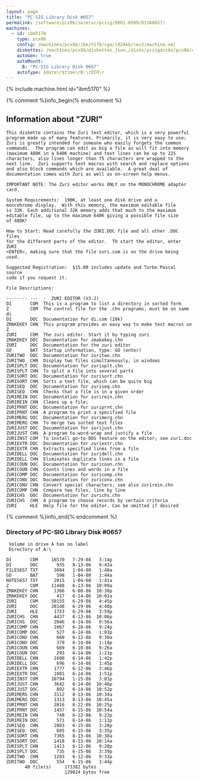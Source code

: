 ```yaml
---
layout: page
title: "PC-SIG Library Disk #657"
permalink: /software/pcx86/sw/misc/pcsig/0001-0999/DISK0657/
machines:
  - id: ibm5170
    type: pcx86
    config: /machines/pcx86/ibm/5170/cga/1024kb/rev3/machine.xml
    diskettes: /machines/pcx86/diskettes.json,/disks/pcsigdisks/pcx86/diskettes.json
    autoGen: true
    autoMount:
      B: "PC-SIG Library Disk 0657"
    autoType: $date\r$time\rB:\rDIR\r
---
```


{% include machine.html id="ibm5170" %}

{% comment %}info_begin{% endcomment %}

## Information about "ZURI"

    This diskette contains the Zuri text editor, which is a very powerful
    program made up of many features. Primarily, it is very easy to use;
    Zuri is greatly intended for someone who easily forgets the common
    commands.  The program can edit as big a file as will fit into memory
    (maximum 480K in a 640K machine) and text lines can be up to 225
    characters, also lines longer than 75 characters are wrapped to the
    next line.  Zuri supports text macros with search and replace options
    and also block commands which are available.  A great deal of
    documentation comes with Zuri as well as on-screen help menus.
    
    IMPORTANT NOTE: The Zuri editor works ONLY on the MONOCHROME adapter
    card.
    
    System Requirements:  190K, at least one disk drive and a
    moncohrome display.  With this memory, the maximum editable file
    is 32K. Each additional 32K memory adds that much to the maximum
    editable file, up to the maximum 640K giving a possible file size
    of 480K!
    
    How to Start: Read carefully the ZURI.DOC file and all other .DOC files
    for the different parts of the editor.  TO start the editor, enter ZURI
    <ENTER>, making sure that the file zuri.com is on the drive being used.
    
    Suggested Registration:  $15.00 includes update and Turbo Pascal source
    code if you request it.
    
    File Descriptions:
    
    -------- ---  -  ZURI EDITOR (V3.2)
    DI       COM  This is a program to list a directory in sorted form
    Z        COM  The control file for the .chn programs, must be on same di
    DI       DOC  Documentation for di.com (28k)
    ZMAKEKEY CHN  This program provides an easy way to make text macros on Z
    ZURI     COM  The zuri editor. Start it by typing zuri
    ZMAKEKEY DOC  Documentation for zmakekey.chn
    ZURI     DOC  Documentation for the zuri editor
    GO       BAT  Startup information, type: GO (enter)
    ZURITWO  DOC  Documentation for zuritwo.chn
    ZURITWO  CHN  Display two files simultaneously, in windows
    ZURISPLT DOC  Documentation for zurisplt.chn
    ZURISPLT CHN  To split a file into several parts
    ZURISORT DOC  Documentation for zurisort.chn
    ZURISORT CHN  Sorts a text file, which can be quite big
    ZURISEQ  DOC  Documentation for zuriseq.chn
    ZURISEQ  CHN  Checks that a file is in a given order
    ZURIREIN DOC  Documentation for zurirein.chn
    ZURIREIN CHN  Cleans up a file;
    ZURIPRNT DOC  Documentation for zuriprnt.chn
    ZURIPRNT CHN  A program to print a specified file
    ZURIMERG DOC  Documentation for zurimerg.chn
    ZURIMERG CHN  To merge two sorted text files
    ZURIJUST DOC  Documentation for zurijust.chn
    ZURIJUST CHN  A program to word-wrap and justify a file
    ZURIINST COM  To install go-to-DOS feature on the editor; see zuri.doc
    ZURIEXTR DOC  Documentation for zuriextr.chn
    ZURIEXTR CHN  Extracts specified lines from a file
    ZURIDELL DOC  Documentation for zuridell.chn
    ZURIDELL CHN  Eliminates duplicate lines in a file
    ZURICOUN DOC  Documentation for zuricoun.chn
    ZURICOUN CHN  Counts lines and words in a file
    ZURICOMP DOC  Documentation for zuricomp.chn
    ZURICONV DOC  Documentation for zuriconv.chn
    ZURICONV CHN  Convert special characters; see also zurirein.chn
    ZURICOMP CHN  Compare two files, line by line
    ZURICHS  DOC  Documentation for zurichs.chn
    ZURICHS  CHN  A program to choose records by certain criteria
    ZURI     HLE  Help file for the editor. Can be omitted if desired
{% comment %}info_end{% endcomment %}


### Directory of PC-SIG Library Disk #0657

     Volume in drive A has no label
     Directory of A:\

    DI       COM     16570   7-29-86   3:14p
    DI       DOC       935   8-13-86   9:43a
    FILES657 TXT      3084   1-04-80   1:40a
    GO       BAT       598   1-04-80   1:44a
    NOTES657 TXT      2015   1-04-80   1:41a
    Z        COM     11488   6-13-86  10:09a
    ZMAKEKEY CHN      1366   6-08-86  10:30p
    ZMAKEKEY DOC       417   6-14-86  10:02a
    ZURI     COM     50155   6-29-86   4:45p
    ZURI     DOC     28148   6-29-86   4:48p
    ZURI     HLE      1753   6-29-86   3:59p
    ZURICHS  CHN      4437   6-13-86  10:06p
    ZURICHS  DOC      2046   6-14-86   9:56a
    ZURICOMP CHN      1067   6-10-86   9:24p
    ZURICOMP DOC       527   6-14-86   1:03p
    ZURICONV CHN       660   6-12-86   9:30a
    ZURICONV DOC       379   6-14-86   1:18p
    ZURICOUN CHN       689   6-10-86   9:26a
    ZURICOUN DOC       293   6-14-86   1:21p
    ZURIDELL CHN      1600   6-14-86   1:42p
    ZURIDELL DOC       696   6-14-86   1:45p
    ZURIEXTR CHN      1777   6-12-86   3:46p
    ZURIEXTR DOC      1081   6-14-86   1:51p
    ZURIINST COM     10794   1-15-86   3:03p
    ZURIJUST CHN      3642   6-14-86  10:46p
    ZURIJUST DOC       892   6-14-86  10:52p
    ZURIMERG CHN      3112   8-13-86  10:34a
    ZURIMERG DOC      1313   8-13-86  10:45a
    ZURIPRNT CHN      2816   6-22-86  10:25p
    ZURIPRNT DOC      1457   6-15-86  10:54a
    ZURIREIN CHN       748   6-12-86   9:22p
    ZURIREIN DOC       571   6-14-86   1:11p
    ZURISEQ  CHN      2803   6-15-86   3:28p
    ZURISEQ  DOC       685   6-15-86   3:35p
    ZURISORT CHN      7365   8-13-86  10:38a
    ZURISORT DOC      1418   8-13-86  10:14a
    ZURISPLT CHN      1413   6-12-86   9:20p
    ZURISPLT DOC       735   6-15-86   3:39p
    ZURITWO  CHN      1283   6-12-86   9:33p
    ZURITWO  DOC       554   6-15-86   3:44p
           40 file(s)     173382 bytes
                          129024 bytes free
